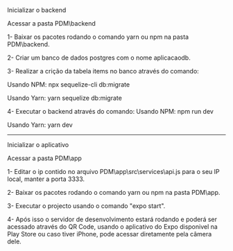 Inicializar o backend

Acessar a pasta PDM\backend

1- Baixar os pacotes rodando o comando yarn ou npm na pasta PDM\backend.

2- Criar um banco de dados postgres com o nome aplicacaodb.

3- Realizar a crição da tabela items no banco através do comando:

Usando NPM:
npx sequelize-cli db:migrate

Usando Yarn:
yarn sequelize db:migrate

4- Executar o backend através do comando:
Usando NPM:
npm run dev

Usando Yarn:
yarn dev

----

Inicializar o aplicativo

Acessar a pasta PDM\app

1- Editar o ip contido no arquivo PDM\app\src\services\api.js para o seu IP local, manter a porta 3333.

2- Baixar os pacotes rodando o comando yarn ou npm na pasta PDM\app. 

3- Executar o projecto usando o comando "expo start".

4- Após isso o servidor de desenvolvimento estará rodando e poderá ser acessado através do QR Code, usando o aplicativo do Expo disponivel na Play Store ou caso tiver iPhone, pode acessar diretamente pela câmera dele.

